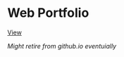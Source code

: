 # Web Portfolio

[View](https://poleron402.github.io/web-portfolio)

*Might retire from github.io eventuially*
